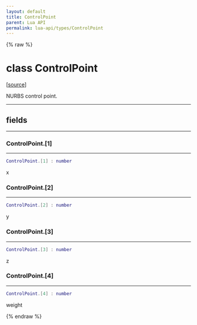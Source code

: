 ```yaml
---
layout: default
title: ControlPoint
parent: Lua API
permalink: lua-api/types/ControlPoint
---
```


{% raw %}

# class ControlPoint





[<a href="https://github.com/beyond-all-reason/RecoilEngine/blob/b29554ca8a91605fa235eafe60ad740783359665/rts/Lua/LuaUnsyncedCtrl.cpp#L1339-L1348" target="_blank">source</a>]

NURBS control point.







---



## fields
---

### ControlPoint.[1]
---
```lua
ControlPoint.[1] : number
```



x








### ControlPoint.[2]
---
```lua
ControlPoint.[2] : number
```



y








### ControlPoint.[3]
---
```lua
ControlPoint.[3] : number
```



z








### ControlPoint.[4]
---
```lua
ControlPoint.[4] : number
```



weight










{% endraw %}